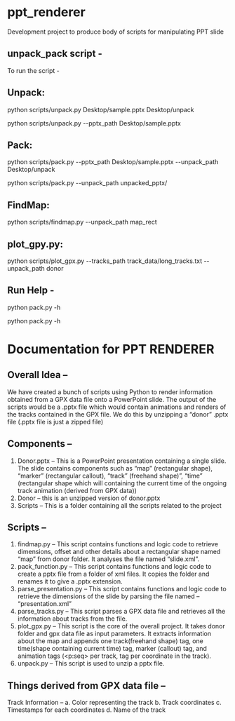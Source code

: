 # ppt_renderer
Development project to produce body of scripts for manipulating PPT slide

## unpack_pack script -
To run the script -

## Unpack:

python scripts/unpack.py Desktop/sample.pptx Desktop/unpack

python scripts/unpack.py --pptx_path Desktop/sample.pptx

## Pack:

python scripts/pack.py --pptx_path Desktop/sample.pptx --unpack_path Desktop/unpack

python scripts/pack.py --unpack_path unpacked_pptx/

## FindMap:

python scripts/findmap.py --unpack_path map_rect

## plot_gpy.py:

python scripts/plot_gpx.py --tracks_path track_data/long_tracks.txt --unpack_path donor

## Run Help -

python pack.py -h

python pack.py -h

# Documentation for PPT RENDERER

## Overall Idea – 
We have created a bunch of scripts using Python to render information obtained from a GPX data file onto a PowerPoint slide. The output of the scripts would be a .pptx file which would contain animations and renders of the tracks contained in the GPX file. We do this by unzipping a “donor” .pptx file (.pptx file is just a zipped file)

## Components – 
1.	Donor.pptx – This is a PowerPoint presentation containing a single slide. The slide contains components such as “map” (rectangular shape), “marker” (rectangular callout), “track” (freehand shape)”, “time” (rectangular shape which will containing the current time of the ongoing track animation (derived from GPX data))
2.	Donor – this is an unzipped version of donor.pptx
3.	Scripts – This is a folder containing all the scripts related to the project

## Scripts – 
1.	findmap.py – This script contains functions and logic code to retrieve dimensions, offset and other details about a rectangular shape named “map” from donor folder. It analyses the file named “slide.xml”.
2.	pack_function.py – This script contains functions and logic code to create a pptx file from a folder of xml files. It copies the folder and renames it to give a .pptx extension. 
3.	parse_presentation.py – This script contains functions and logic code to retrieve the dimensions of the slide by parsing the file named – “presentation.xml”
4.	parse_tracks.py – This script parses a GPX data file and retrieves all the information about tracks from the file.
5.	plot_gpx.py – This script is the core of the overall project. It takes donor folder and gpx data file as input parameters. It extracts information about the map and appends one track(freehand shape) tag, one time(shape containing current time) tag, marker (callout) tag, and animation tags (<p:seq> per track, <animMotion> tag per coordinate in the track).
6.	unpack.py – This script is used to unzip a pptx file.

## Things derived from GPX data file – 
Track Information –
a.	Color representing the track
b.	Track coordinates
c.	Timestamps for each coordinates
d.	Name of the track
